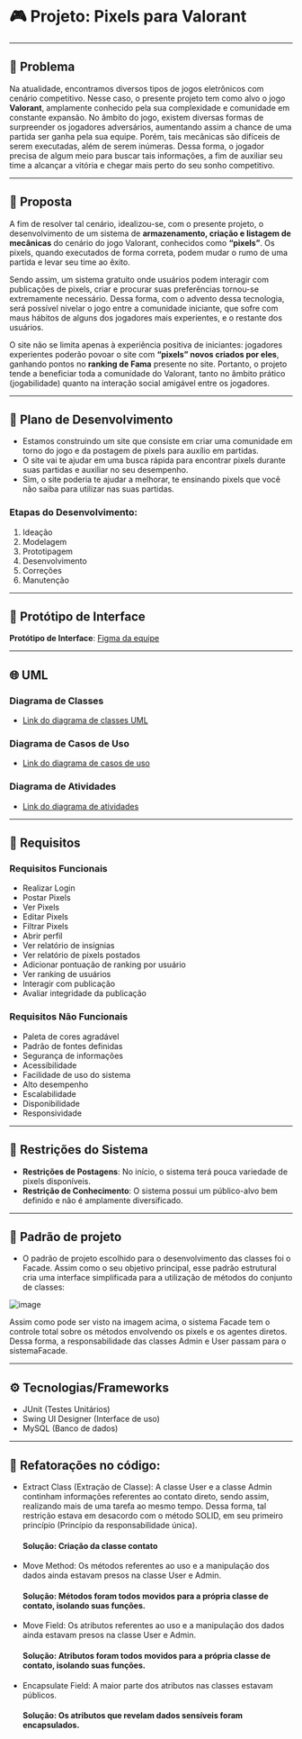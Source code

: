 # 🎮 Projeto: Pixels para Valorant

---

## 🚩 Problema

Na atualidade, encontramos diversos tipos de jogos eletrônicos com cenário competitivo. Nesse caso, o presente projeto tem como alvo o jogo **Valorant**, amplamente conhecido pela sua complexidade e comunidade em constante expansão. No âmbito do jogo, existem diversas formas de surpreender os jogadores adversários, aumentando assim a chance de uma partida ser ganha pela sua equipe. Porém, tais mecânicas são difíceis de serem executadas, além de serem inúmeras. Dessa forma, o jogador precisa de algum meio para buscar tais informações, a fim de auxiliar seu time a alcançar a vitória e chegar mais perto do seu sonho competitivo.

---

## 💭 Proposta

A fim de resolver tal cenário, idealizou-se, com o presente projeto, o desenvolvimento de um sistema de **armazenamento, criação e listagem de mecânicas** do cenário do jogo Valorant, conhecidos como **“pixels”**. Os pixels, quando executados de forma correta, podem mudar o rumo de uma partida e levar seu time ao êxito.

Sendo assim, um sistema gratuito onde usuários podem interagir com publicações de pixels, criar e procurar suas preferências tornou-se extremamente necessário. Dessa forma, com o advento dessa tecnologia, será possível nivelar o jogo entre a comunidade iniciante, que sofre com maus hábitos de alguns dos jogadores mais experientes, e o restante dos usuários. 

O site não se limita apenas à experiência positiva de iniciantes: jogadores experientes poderão povoar o site com **“pixels” novos criados por eles**, ganhando pontos no **ranking de Fama** presente no site. Portanto, o projeto tende a beneficiar toda a comunidade do Valorant, tanto no âmbito prático (jogabilidade) quanto na interação social amigável entre os jogadores.

---

## 📑 Plano de Desenvolvimento

- Estamos construindo um site que consiste em criar uma comunidade em torno do jogo e da postagem de pixels para auxílio em partidas.
- O site vai te ajudar em uma busca rápida para encontrar pixels durante suas partidas e auxiliar no seu desempenho.
- Sim, o site poderia te ajudar a melhorar, te ensinando pixels que você não saiba para utilizar nas suas partidas.

### Etapas do Desenvolvimento:

1. Ideação
2. Modelagem
3. Prototipagem
4. Desenvolvimento
5. Correções
6. Manutenção

---

## 🔗 Protótipo de Interface

**Protótipo de Interface**: [Figma da equipe](https://www.figma.com/design/rmMTx6g9mzQjB9UHYzb0C8/valorant-Pixels?node-id=181-16&node-type=frame&t=SydzxYLeVI49q579-0)

---

## 🌐 UML

### Diagrama de Classes

- [Link do diagrama de classes UML](https://drive.google.com/file/d/1QnOB6101JIuNYfOu7Ek7QZRlXy1AVc5e/view?usp=sharing)

### Diagrama de Casos de Uso

- [Link do diagrama de casos de uso](https://drive.google.com/file/d/1T7DzE3-ilWJ2j26tL81DRc8X7jpvIuex/view?usp=sharing)

### Diagrama de Atividades

- [Link do diagrama de atividades](https://drive.google.com/file/d/1SRqIw0qOqRWuWbNMXBUYD8gOQj7SXnC2/view?usp=sharing)

---

## 🧪 Requisitos

### Requisitos Funcionais

- Realizar Login
- Postar Pixels
- Ver Pixels
- Editar Pixels
- Filtrar Pixels
- Abrir perfil
- Ver relatório de insígnias
- Ver relatório de pixels postados
- Adicionar pontuação de ranking por usuário
- Ver ranking de usuários
- Interagir com publicação
- Avaliar integridade da publicação

### Requisitos Não Funcionais

- Paleta de cores agradável
- Padrão de fontes definidas
- Segurança de informações
- Acessibilidade
- Facilidade de uso do sistema
- Alto desempenho
- Escalabilidade
- Disponibilidade
- Responsividade

---

## 🚧 Restrições do Sistema

- **Restrições de Postagens**: No início, o sistema terá pouca variedade de pixels disponíveis.
- **Restrição de Conhecimento**: O sistema possui um público-alvo bem definido e não é amplamente diversificado.

---

## 🎲 Padrão de projeto

- O padrão de projeto escolhido para o desenvolvimento das classes foi o Facade. Assim como o seu objetivo principal, esse padrão estrutural cria uma interface simplificada para a utilização de métodos do conjunto de classes:

![image](https://github.com/user-attachments/assets/34149c5f-1f19-4a1f-82d4-a4e9b19ee7e0)

Assim como pode ser visto na imagem acima, o sistema Facade tem o controle total sobre os métodos envolvendo os pixels e os agentes diretos. Dessa forma, a responsabilidade das classes Admin e User passam para o sistemaFacade.

---

## ⚙️ Tecnologias/Frameworks

- JUnit (Testes Unitários)
- Swing UI Designer (Interface de uso)
- MySQL (Banco de dados)

---

## 🧠 Refatorações no código:

- Extract Class (Extração de Classe): A classe User e a classe Admin continham informações referentes ao contato direto, sendo assim, realizando mais de uma tarefa ao mesmo tempo. Dessa forma, tal restrição estava em desacordo com o método SOLID, em seu primeiro princípio (Princípio da responsabilidade única). 
  #### Solução: Criação da classe contato
- Move Method: Os métodos referentes ao uso e a manipulação dos dados ainda estavam presos na classe User e Admin.
  #### Solução: Métodos foram todos movidos para a própria classe de contato, isolando suas funções.
- Move Field: Os atributos referentes ao uso e a manipulação dos dados ainda estavam presos na classe User e Admin.
  #### Solução: Atributos foram todos movidos para a própria classe de contato, isolando suas funções.
- Encapsulate Field: A maior parte dos atributos nas classes estavam públicos.
  #### Solução: Os atributos que revelam dados sensíveis foram encapsulados.
